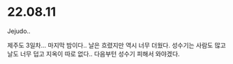 # 22.08.11
Jejudo..

제주도 3일차... 마지막 밤이다.. 날은 흐렸지만 역시 너무 더웠다. 성수기는 사람도 많고 날도 너무 덥고 지옥이 따로 없다.. 다음부턴 성수기 피해서 와야겠다.
